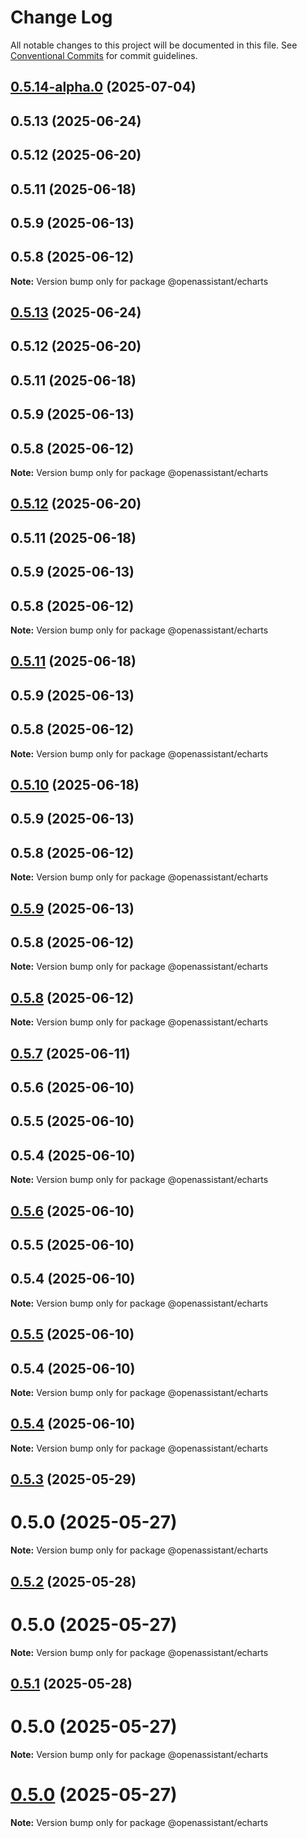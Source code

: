 # Change Log

All notable changes to this project will be documented in this file.
See [Conventional Commits](https://conventionalcommits.org) for commit guidelines.

## [0.5.14-alpha.0](https://github.com/GeoDaCenter/openassistant/compare/@openassistant/echarts@0.0.5...@openassistant/echarts@0.5.14-alpha.0) (2025-07-04)

## 0.5.13 (2025-06-24)

## 0.5.12 (2025-06-20)

## 0.5.11 (2025-06-18)

## 0.5.9 (2025-06-13)

## 0.5.8 (2025-06-12)

**Note:** Version bump only for package @openassistant/echarts

## [0.5.13](https://github.com/GeoDaCenter/openassistant/compare/@openassistant/echarts@0.0.5...@openassistant/echarts@0.5.13) (2025-06-24)

## 0.5.12 (2025-06-20)

## 0.5.11 (2025-06-18)

## 0.5.9 (2025-06-13)

## 0.5.8 (2025-06-12)

**Note:** Version bump only for package @openassistant/echarts

## [0.5.12](https://github.com/GeoDaCenter/openassistant/compare/@openassistant/echarts@0.0.5...@openassistant/echarts@0.5.12) (2025-06-20)

## 0.5.11 (2025-06-18)

## 0.5.9 (2025-06-13)

## 0.5.8 (2025-06-12)

**Note:** Version bump only for package @openassistant/echarts

## [0.5.11](https://github.com/GeoDaCenter/openassistant/compare/@openassistant/echarts@0.0.5...@openassistant/echarts@0.5.11) (2025-06-18)

## 0.5.9 (2025-06-13)

## 0.5.8 (2025-06-12)

**Note:** Version bump only for package @openassistant/echarts

## [0.5.10](https://github.com/GeoDaCenter/openassistant/compare/@openassistant/echarts@0.0.5...@openassistant/echarts@0.5.10) (2025-06-18)

## 0.5.9 (2025-06-13)

## 0.5.8 (2025-06-12)

**Note:** Version bump only for package @openassistant/echarts

## [0.5.9](https://github.com/GeoDaCenter/openassistant/compare/@openassistant/echarts@0.0.5...@openassistant/echarts@0.5.9) (2025-06-13)

## 0.5.8 (2025-06-12)

**Note:** Version bump only for package @openassistant/echarts

## [0.5.8](https://github.com/GeoDaCenter/openassistant/compare/@openassistant/echarts@0.0.5...@openassistant/echarts@0.5.8) (2025-06-12)

**Note:** Version bump only for package @openassistant/echarts

## [0.5.7](https://github.com/GeoDaCenter/openassistant/compare/@openassistant/echarts@0.0.5...@openassistant/echarts@0.5.7) (2025-06-11)

## 0.5.6 (2025-06-10)

## 0.5.5 (2025-06-10)

## 0.5.4 (2025-06-10)

**Note:** Version bump only for package @openassistant/echarts

## [0.5.6](https://github.com/GeoDaCenter/openassistant/compare/@openassistant/echarts@0.0.5...@openassistant/echarts@0.5.6) (2025-06-10)

## 0.5.5 (2025-06-10)

## 0.5.4 (2025-06-10)

**Note:** Version bump only for package @openassistant/echarts

## [0.5.5](https://github.com/GeoDaCenter/openassistant/compare/@openassistant/echarts@0.0.5...@openassistant/echarts@0.5.5) (2025-06-10)

## 0.5.4 (2025-06-10)

**Note:** Version bump only for package @openassistant/echarts

## [0.5.4](https://github.com/GeoDaCenter/openassistant/compare/@openassistant/echarts@0.0.5...@openassistant/echarts@0.5.4) (2025-06-10)

**Note:** Version bump only for package @openassistant/echarts

## [0.5.3](https://github.com/GeoDaCenter/openassistant/compare/@openassistant/echarts@0.0.5...@openassistant/echarts@0.5.3) (2025-05-29)

# 0.5.0 (2025-05-27)

**Note:** Version bump only for package @openassistant/echarts

## [0.5.2](https://github.com/GeoDaCenter/openassistant/compare/@openassistant/echarts@0.0.5...@openassistant/echarts@0.5.2) (2025-05-28)

# 0.5.0 (2025-05-27)

**Note:** Version bump only for package @openassistant/echarts

## [0.5.1](https://github.com/GeoDaCenter/openassistant/compare/@openassistant/echarts@0.0.5...@openassistant/echarts@0.5.1) (2025-05-28)

# 0.5.0 (2025-05-27)

**Note:** Version bump only for package @openassistant/echarts

# [0.5.0](https://github.com/GeoDaCenter/openassistant/compare/@openassistant/echarts@0.0.5...@openassistant/echarts@0.5.0) (2025-05-27)

**Note:** Version bump only for package @openassistant/echarts
